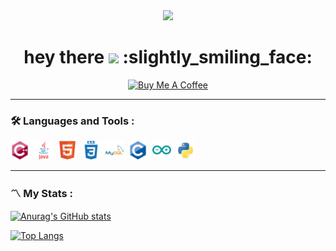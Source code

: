 <div id="header", align="center">
  <img src = "https://media.giphy.com/media/M9gbBd9nbDrOTu1Mqx/giphy.gif" width="100">
</div>

<h1 align="center">hey there <img src="https://media.giphy.com/media/hvRJCLFzcasrR4ia7z/giphy.gif" width="40"> :slightly_smiling_face: </h1>

<p align="center">
<a href="https://www.buymeacoffee.com/zed0" target="_blank"><img src="https://cdn.buymeacoffee.com/buttons/default-orange.png" alt="Buy Me A Coffee" height="41" width="174"></a>
</p>

---

### :hammer_and_wrench: Languages and Tools :
<div>
  <img src="https://github.com/devicons/devicon/blob/master/icons/cplusplus/cplusplus-original.svg" alt="C++" width="30" height="30"/>&nbsp;
  <img src="https://github.com/devicons/devicon/blob/master/icons/java/java-original-wordmark.svg" alt="Java" width="30" height="30"/>&nbsp;
  <img src="https://github.com/devicons/devicon/blob/master/icons/html5/html5-original.svg" alt="HTML" width="30" height="30"/>&nbsp;
  <img src="https://github.com/devicons/devicon/blob/master/icons/css3/css3-plain-wordmark.svg" alt="CSS" width="30" height="30"/>&nbsp;
  <img src="https://github.com/devicons/devicon/blob/master/icons/mysql/mysql-original-wordmark.svg" alt="MySQL" width="30" height="30"/>&nbsp;
  <img src="https://github.com/devicons/devicon/blob/master/icons/c/c-original.svg" alt="C" width="30" height="30"/>&nbsp;
  <img src="https://github.com/devicons/devicon/blob/master/icons/arduino/arduino-original.svg" alt="Arduino" width="30" height="30"/>&nbsp;
  <img src="https://github.com/devicons/devicon/blob/master/icons/python/python-original.svg" alt="Python" width="30" height="30"/>
</div>

---

### :part_alternation_mark: My Stats :
[![Anurag's GitHub stats](https://github-readme-stats.vercel.app/api?username=i-am-shank&count_private=true&theme=dark)](https://github.com/anuraghazra/github-readme-stats)

[![Top Langs](https://github-readme-stats.vercel.app/api/top-langs/?username=i-am-shank&theme=dark)](https://github.com/anuraghazra/github-readme-stats)

<!--
**i-am-shank/i-am-shank** is a ✨ _special_ ✨ repository because its `README.md` (this file) appears on your GitHub profile.

Here are some ideas to get you started:

- 🔭 I’m currently working on ...
- 🌱 I’m currently learning ...
- 👯 I’m looking to collaborate on ...
- 🤔 I’m looking for help with ...
- 💬 Ask me about ...
- 📫 How to reach me: ...
- 😄 Pronouns: ...
- ⚡ Fun fact: ...
-->

